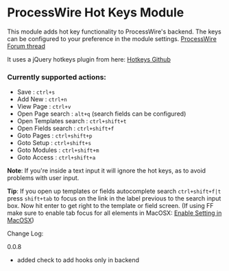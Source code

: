 # ProcessWire Hot Keys Module

This module adds hot key functionality to ProcessWire's backend. The keys can be configured to your preference in the module settings. [ProcessWire Forum thread](http://processwire.com/talk/topic/1524-admin-hot-keys/)

It uses a jQuery hotkeys plugin from here: [Hotkeys Github](https://github.com/jeresig/jquery.hotkeys)

### Currently supported actions:

* Save : `ctrl+s`
* Add New : `ctrl+n`
* View Page : `ctrl+v`
* Open Page search : `alt+q` (search fields can be configured)
* Open Templates search : `ctrl+shift+t`
* Open Fields search : `ctrl+shift+f`
* Goto Pages : `ctrl+shift+p`
* Goto Setup : `ctrl+shift+s`
* Goto Modules : `ctrl+shift+m`
* Goto Access : `ctrl+shift+a`

__Note__: If you're inside a text input it will ignore the hot keys, as to avoid problems with user input.

__Tip__: If you open up templates or fields autocomplete search `ctrl+shift+f|t` press `shift+tab` to focus on the link in the label previous to the search input box. Now hit enter to get right to the template or field screen. (If using FF make sure to enable tab focus for all elements in MacOSX: [Enable Setting in MacOSX](http://support.mozilla.org/en-US/kb/Pressing%20Tab%20key%20does%20not%20select%20menus%20or%20buttons))

Change Log:

0.0.8
- added check to add hooks only in backend
